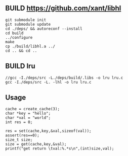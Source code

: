 ## BUILD https://github.com/xant/libhl
```
git submodule init
git submodule update
cd ./deps/ && autoreconf --install
cd build
../configure
make
cp ./build/libhl.a ../
cd .. && cd ..
```

## BUILD lru
```
//gcc -I./deps/src -L./deps/build/.libs -o lru lru.c
gcc -I./deps/src -L. -lhl -o lru lru.c
```

## Usage
```
cache = create_cache(3);
char *key = "hello";
char *val = "world";
int res = 0;

res = set(cache,key,&val,sizeof(val));
assert(res==0);
size_t size;
size = get(cache,key,&val);
printf("get return \tval:%.*s\n",(int)size,val);

```